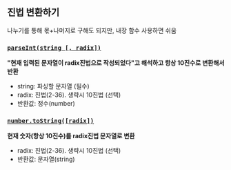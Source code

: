 ## 진법 변환하기

나누기를 통해 몫+나머지로 구해도 되지만, 내장 함수 사용하면 쉬움

### [`parseInt(string [, radix])`](https://developer.mozilla.org/ko/docs/Web/JavaScript/Reference/Global_Objects/parseInt)

**"현재 입력된 문자열이 radix진법으로 작성되었다"고 해석하고 항상 10진수로 변환해서 반환**

- string: 파싱할 문자열 (필수)
- radix: 진법(2-36). 생략시 10진법 (선택)
- 반환값: 정수(number)

### [`number.toString([radix])`](https://developer.mozilla.org/ko/docs/Web/JavaScript/Reference/Global_Objects/Object/toString)

**현재 숫자(항상 10진수)를 radix진법 문자열로 변환**

- radix: 진법(2-36). 생략시 10진법 (선택)
- 반환값: 문자열(string)
